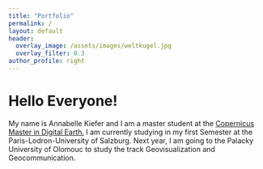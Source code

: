 ```yaml
---
title: "Portfolio"
permalink: /
layout: default
header:
  overlay_image: /assets/images/weltkugel.jpg
  overlay_filter: 0.3
author_profile: right
---
```


# Hello Everyone!

My name is Annabelle Kiefer and I am a master student at the [Copernicus Master in Digital Earth.](https://master-cde.eu/)
  I am currently studying in my first Semester at the Paris-Lodron-University of Salzburg. Next year, I am going to the Palacky University of Olomouc to study 
the track Geovisualization and Geocommunication.

